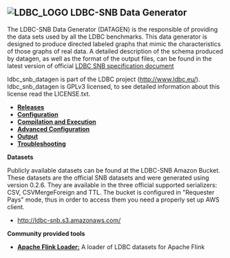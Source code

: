 
![LDBC_LOGO](https://raw.github.com/wiki/ldbc/ldbc_socialnet_bm/images/ldbc-logo.png)
LDBC-SNB Data Generator
----------------------

The LDBC-SNB Data Generator (DATAGEN) is the responsible of providing the data sets used by all the LDBC benchmarks. This data generator is designed to produce directed labeled graphs that mimic the characteristics of those graphs of real data. A detailed description of the schema produced by datagen, as well as the format of the output files, can be found in the latest version of official [LDBC SNB specification document](https://github.com/ldbc/ldbc_snb_docs)


ldbc_snb_datagen is part of the LDBC project (http://www.ldbc.eu/).
ldbc_snb_datagen is GPLv3 licensed, to see detailed information about this license read the LICENSE.txt.

* **[Releases](https://github.com/ldbc/ldbc_snb_datagen/releases)**
* **[Configuration](https://github.com/ldbc/ldbc_snb_datagen/wiki/Configuration)**
* **[Compilation and Execution](https://github.com/ldbc/ldbc_snb_datagen/wiki/Compilation_Execution)**
* **[Advanced Configuration](https://github.com/ldbc/ldbc_snb_datagen/wiki/Advanced_Configuration)**
* **[Output](https://github.com/ldbc/ldbc_snb_datagen/wiki/Data-Output)**
* **[Troubleshooting](https://github.com/ldbc/ldbc_snb_datagen/wiki/Troubleshooting)**

**Datasets**

Publicly available datasets can be found at the LDBC-SNB Amazon Bucket. These datasets are the official SNB datasets and were generated using version 0.2.6. They are available in the three official supported serializers: CSV, CSVMergeForeign and TTL. The bucket is configured in "Requester Pays" mode, thus in order to access them you need a properly set up AWS client.
* http://ldbc-snb.s3.amazonaws.com/

**Community provided tools**

* **[Apache Flink Loader:](https://github.com/s1ck/ldbc-flink-import)** A loader of LDBC datasets for Apache Flink
